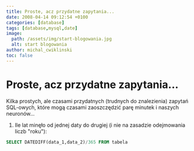 ```yaml
---
title: Proste, acz przydatne zapytania...
date: 2008-04-14 09:12:54 +0100
categories: [database]
tags: [database,mysql,date]
image:
  path: /assets/img/start-blogowania.jpg
  alt: start blogowania
author: michal_cwiklinski
toc: false
---
```


# Proste, acz przydatne zapytania...

Kilka prostych, ale czasami przydatnych (trudnych do znalezienia) zapytań SQL-owych, które mogą czasami zaoszczędzić parę minutek i naszych neuronów...

1. Ile lat minęło od jednej daty do drugiej (i nie na zasadzie odejmowania liczb "roku"):
```sql
SELECT DATEDIFF(data_1,data_2)/365 FROM tabela
```